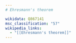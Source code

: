 ```yaml
---
# Ehresmann's theorem

wikidata: Q867141
msc_classification: "57"
wikipedia_links:
  - "[[Ehresmann's theorem]]"
---
```

